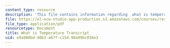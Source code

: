 ```yaml
---
content_type: resource
description: 'This file contains information regarding  what is temperature transcript. '
file: https://ol-ocw-studio-app-production.s3.amazonaws.com/courses/res-tll-004-stem-concept-videos-fall-2013/e9a988bdd0b3a67fc15d98a99bc034e3_MITRES_TLL-004F13_WhatisT.pdf
file_type: application/pdf
resourcetype: Document
title: What is Temperature Transcript
uid: e9a988bd-d0b3-a67f-c15d-98a99bc034e3
---
```

